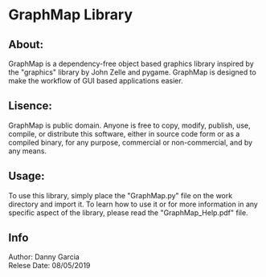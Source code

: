 # GraphMap Library
## About:
GraphMap is a dependency-free object based graphics library inspired by the "graphics" library by John Zelle and pygame. GraphMap is designed to make the workflow of GUI based applications easier.
## Lisence:
GraphMap is public domain. Anyone is free to copy, modify, publish, use, compile, or distribute this software, either in source code form or as a compiled binary, for any purpose, commercial or non-commercial, and by any means.
## Usage:
To use this library, simply place the "GraphMap.py" file on the work directory and import it. To learn how to use it or for more information in any specific aspect of the library, please read the "GraphMap_Help.pdf" file.
## Info
Author: Danny Garcia<br/>
Relese Date: 08/05/2019<br/>
